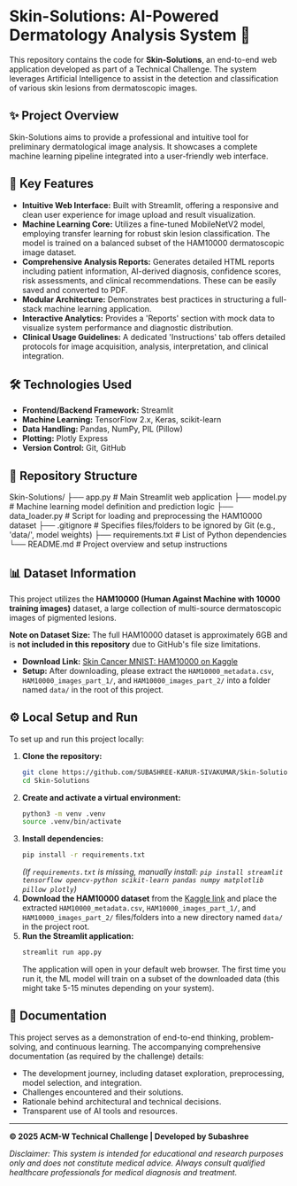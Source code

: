 # Skin-Solutions: AI-Powered Dermatology Analysis System 🏥

This repository contains the code for **Skin-Solutions**, an end-to-end web application developed as part of a Technical Challenge. The system leverages Artificial Intelligence to assist in the detection and classification of various skin lesions from dermatoscopic images.

## ✨ Project Overview

Skin-Solutions aims to provide a professional and intuitive tool for preliminary dermatological image analysis. It showcases a complete machine learning pipeline integrated into a user-friendly web interface.

## 🚀 Key Features

*   **Intuitive Web Interface:** Built with Streamlit, offering a responsive and clean user experience for image upload and result visualization.
*   **Machine Learning Core:** Utilizes a fine-tuned MobileNetV2 model, employing transfer learning for robust skin lesion classification. The model is trained on a balanced subset of the HAM10000 dermatoscopic image dataset.
*   **Comprehensive Analysis Reports:** Generates detailed HTML reports including patient information, AI-derived diagnosis, confidence scores, risk assessments, and clinical recommendations. These can be easily saved and converted to PDF.
*   **Modular Architecture:** Demonstrates best practices in structuring a full-stack machine learning application.
*   **Interactive Analytics:** Provides a 'Reports' section with mock data to visualize system performance and diagnostic distribution.
*   **Clinical Usage Guidelines:** A dedicated 'Instructions' tab offers detailed protocols for image acquisition, analysis, interpretation, and clinical integration.

## 🛠️ Technologies Used

*   **Frontend/Backend Framework:** Streamlit
*   **Machine Learning:** TensorFlow 2.x, Keras, scikit-learn
*   **Data Handling:** Pandas, NumPy, PIL (Pillow)
*   **Plotting:** Plotly Express
*   **Version Control:** Git, GitHub

## 📂 Repository Structure

Skin-Solutions/
├── app.py                  # Main Streamlit web application
├── model.py                # Machine learning model definition and prediction logic
├── data_loader.py          # Script for loading and preprocessing the HAM10000 dataset
├── .gitignore              # Specifies files/folders to be ignored by Git (e.g., 'data/', model weights)
├── requirements.txt        # List of Python dependencies
└── README.md               # Project overview and setup instructions

## 📊 Dataset Information

This project utilizes the **HAM10000 (Human Against Machine with 10000 training images)** dataset, a large collection of multi-source dermatoscopic images of pigmented lesions.

**Note on Dataset Size:** The full HAM10000 dataset is approximately 6GB and is **not included in this repository** due to GitHub's file size limitations.

*   **Download Link:** [Skin Cancer MNIST: HAM10000 on Kaggle](https://www.kaggle.com/datasets/kmader/skin-cancer-mnist-ham10000)
*   **Setup:** After downloading, please extract the `HAM10000_metadata.csv`, `HAM10000_images_part_1/`, and `HAM10000_images_part_2/` into a folder named `data/` in the root of this project.

## ⚙️ Local Setup and Run

To set up and run this project locally:

1.  **Clone the repository:**
    ```bash
    git clone https://github.com/SUBASHREE-KARUR-SIVAKUMAR/Skin-Solutions.git
    cd Skin-Solutions
    ```
2.  **Create and activate a virtual environment:**
    ```bash
    python3 -m venv .venv
    source .venv/bin/activate
    ```
3.  **Install dependencies:**
    ```bash
    pip install -r requirements.txt
    ```
    *(If `requirements.txt` is missing, manually install: `pip install streamlit tensorflow opencv-python scikit-learn pandas numpy matplotlib pillow plotly`)*
4.  **Download the HAM10000 dataset** from the [Kaggle link](https://www.kaggle.com/datasets/kmader/skin-cancer-mnist-ham10000) and place the extracted `HAM10000_metadata.csv`, `HAM10000_images_part_1/`, and `HAM10000_images_part_2/` files/folders into a new directory named `data/` in the project root.
5.  **Run the Streamlit application:**
    ```bash
    streamlit run app.py
    ```
    The application will open in your default web browser. The first time you run it, the ML model will train on a subset of the downloaded data (this might take 5-15 minutes depending on your system).

## 📄 Documentation

This project serves as a demonstration of end-to-end thinking, problem-solving, and continuous learning. The accompanying comprehensive documentation (as required by the challenge) details:

*   The development journey, including dataset exploration, preprocessing, model selection, and integration.
*   Challenges encountered and their solutions.
*   Rationale behind architectural and technical decisions.
*   Transparent use of AI tools and resources.

---

**© 2025 ACM-W Technical Challenge | Developed by Subashree**

*Disclaimer: This system is intended for educational and research purposes only and does not constitute medical advice. Always consult qualified healthcare professionals for medical diagnosis and treatment.*
